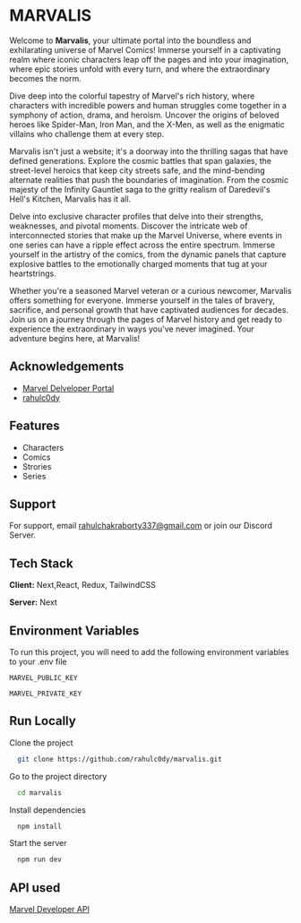 
# MARVALIS

Welcome to **Marvalis**, your ultimate portal into the boundless and exhilarating universe of Marvel Comics! Immerse yourself in a captivating realm where iconic characters leap off the pages and into your imagination, where epic stories unfold with every turn, and where the extraordinary becomes the norm.

Dive deep into the colorful tapestry of Marvel's rich history, where characters with incredible powers and human struggles come together in a symphony of action, drama, and heroism. Uncover the origins of beloved heroes like Spider-Man, Iron Man, and the X-Men, as well as the enigmatic villains who challenge them at every step.

Marvalis isn't just a website; it's a doorway into the thrilling sagas that have defined generations. Explore the cosmic battles that span galaxies, the street-level heroics that keep city streets safe, and the mind-bending alternate realities that push the boundaries of imagination. From the cosmic majesty of the Infinity Gauntlet saga to the gritty realism of Daredevil's Hell's Kitchen, Marvalis has it all.

Delve into exclusive character profiles that delve into their strengths, weaknesses, and pivotal moments. Discover the intricate web of interconnected stories that make up the Marvel Universe, where events in one series can have a ripple effect across the entire spectrum. Immerse yourself in the artistry of the comics, from the dynamic panels that capture explosive battles to the emotionally charged moments that tug at your heartstrings.

Whether you're a seasoned Marvel veteran or a curious newcomer, Marvalis offers something for everyone. Immerse yourself in the tales of bravery, sacrifice, and personal growth that have captivated audiences for decades. Join us on a journey through the pages of Marvel history and get ready to experience the extraordinary in ways you've never imagined. Your adventure begins here, at Marvalis!




## Acknowledgements

 - [Marvel Delveloper Portal](https://developer.marvel.com/)
 - [rahulc0dy](https://github.com/rahulc0dy)



## Features


- Characters
- Comics
- Strories
- Series


## Support

For support, email rahulchakraborty337@gmail.com or join our Discord Server.


## Tech Stack

**Client:** Next,React, Redux, TailwindCSS

**Server:** Next



## Environment Variables

To run this project, you will need to add the following environment variables to your .env file

`MARVEL_PUBLIC_KEY`

`MARVEL_PRIVATE_KEY`


## Run Locally

Clone the project

```bash
  git clone https://github.com/rahulc0dy/marvalis.git
```

Go to the project directory

```bash
  cd marvalis
```

Install dependencies

```bash
  npm install
```

Start the server

```bash
  npm run dev
```

## API used 
[Marvel Developer API](https://developer.marvel.com/)
